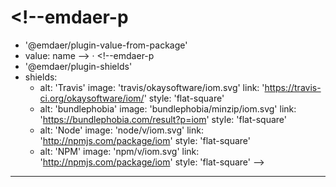 <!--emdaer-p
  - '@emdaer/plugin-image'
  - src: https://raw.githubusercontent.com/okaysoftware/iom/master/carbon.png?sanitize=true 
    alt: iom
    align: center
-->

# <!--emdaer-p
  - '@emdaer/plugin-value-from-package'
  - value: name
--> · <!--emdaer-p
  - '@emdaer/plugin-shields'
  - shields:
    - alt: 'Travis'
      image: 'travis/okaysoftware/iom.svg'
      link: 'https://travis-ci.org/okaysoftware/iom/'
      style: 'flat-square'
    - alt: 'bundlephobia'
      image: 'bundlephobia/minzip/iom.svg'
      link: 'https://bundlephobia.com/result?p=iom'
      style: 'flat-square'
    - alt: 'Node'
      image: 'node/v/iom.svg'
      link: 'http://npmjs.com/package/iom'
      style: 'flat-square'
    - alt: 'NPM'
      image: 'npm/v/iom.svg'
      link: 'http://npmjs.com/package/iom'
      style: 'flat-square'
-->

<!--emdaer-p
  - '@emdaer/plugin-import'
  - path: .emdaer/README/What.md
    runEmdaer: true
-->

<!--emdaer-p
  - '@emdaer/plugin-import'
  - path: .emdaer/README/Why.md
    runEmdaer: true
-->

<!--emdaer-p
  - '@emdaer/plugin-import'
  - path: .emdaer/README/How.md
    runEmdaer: true
-->

---

<!--emdaer-p
  - '@emdaer/plugin-license-reference'
-->
